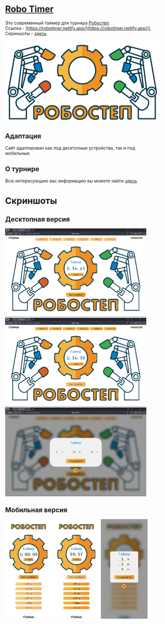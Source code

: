 # [Robo Timer](https://robotimer.netlify.app/)
Это современный таймер для турнира [Робостеп](https://mosrobotics.ru/activity/robostep/).\
Ссылка - [https://robotimer.netlify.app/](https://robotimer.netlify.app/)\
Скриншоты - [здесь](#скриншоты)
<br>
<br>
![робостеп лого](docs/Робостеп%20лого%20NEW%202023-01.jpg)
<br>

## Адаптация
Сайт адаптирован как под десктопные устройства, так и под мобильные.
## О турнире
Всю интересующию вас информацию вы можете найти [здесь](https://mosrobotics.ru/activity/robostep/)

# Скриншоты
## Десктопная версия
<img width="90.65%" src="./docs/d1.png">
<br>
<img width="90.65%" src="./docs/d2.png">
<br>
<img width="90.65%" src="./docs/d3.png">

## Мобильная версия
<img width="30%" src="./docs/m1.jpg">
<img width="30%" src="./docs/m2.jpg">
<img width="30%" src="./docs/m3.jpg">